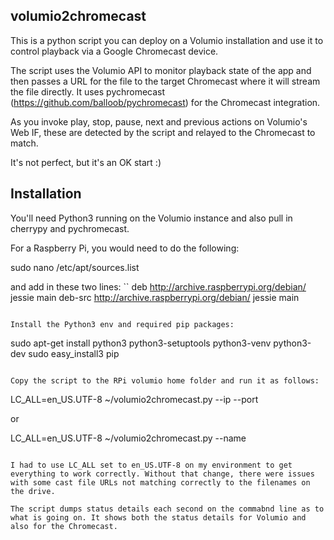 ## volumio2chromecast

This is a python script you can deploy on a Volumio installation and use it to control playback via a Google Chromecast device.

The script uses the Volumio API to monitor playback state of the app and then passes a URL for the file to the target Chromecast where it will stream the file directly. It uses pychromecast (https://github.com/balloob/pychromecast) for the Chromecast integration. 

As you invoke play, stop, pause, next and previous actions on Volumio's Web IF, these are detected by the script and relayed to the Chromecast to match. 

It's not perfect, but it's an OK start :)


## Installation

You'll need Python3 running on the Volumio instance and also pull in cherrypy and pychromecast. 

For a Raspberry Pi, you would need to do the following:

sudo nano /etc/apt/sources.list

and add in these two lines:
``
deb http://archive.raspberrypi.org/debian/ jessie main
deb-src http://archive.raspberrypi.org/debian/ jessie main
```

Install the Python3 env and required pip packages:
```
sudo apt-get install python3 python3-setuptools python3-venv python3-dev
sudo easy_install3 pip
```

Copy the script to the RPi volumio home folder and run it as follows:
```
LC_ALL=en_US.UTF-8 ~/volumio2chromecast.py --ip <ip of chromecast> --port <port>

or

LC_ALL=en_US.UTF-8 ~/volumio2chromecast.py --name  <friendly name of chromecast> 
```

I had to use LC_ALL set to en_US.UTF-8 on my environment to get everything to work correctly. Without that change, there were issues with some cast file URLs not matching correctly to the filenames on the drive. 

The script dumps status details each second on the commabnd line as to what is going on. It shows both the status details for Volumio and also for the Chromecast.
